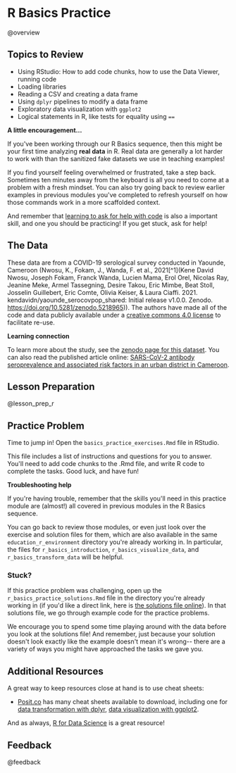 <!--
module_id: r_basics_practice
author:   Rose Hartman
email:    hartmanr1@chop.edu
version: 1.0.1
current_version_description: Initial version
module_type: exercise
docs_version: 3.0.0
language: en
narrator: UK English Female
mode: Textbook
title: R Basics Practice
comment: Use the basics of R coding, data transformation, and data visualization to work with real data.
long_description: The best way to learn R is by using it! This module provides an opportunity to practice basic R skills on real data. 
estimated_time_in_minutes: 60

r_file: r\_basics\_practice

@pre_reqs
This is a practice module, which means you'll be expected to use commands without them being explained first. You should be familiar with the following before starting: 

- the RStudio IDE, including how to look at data in the Data Viewer
- the following `dplyr` commands: `filter`, `select`, `mutate`
- logical tests for equality in R (`==`)
- the following `ggplot2` commands: `geom_histogram`, `geom_boxplot`, `ggtitle`, `xlab`, and `facet_wrap`

If you aren't familiar with the above, going through the first three modules in our R Basics sequence should give you the background you need: [Intro](https://liascript.github.io/course/?https://raw.githubusercontent.com/arcus/education_modules/main/r_basics_introduction/r_basics_introduction.md#1), [Data Visualization](https://liascript.github.io/course/?https://raw.githubusercontent.com/arcus/education_modules/main/r_basics_visualize_data/r_basics_visualize_data.md#1), and [Data Transformation](https://liascript.github.io/course/?https://raw.githubusercontent.com/arcus/education_modules/main/r_basics_transform_data/r_basics_transform_data.md#1). 

Learners should also have access to R, either on their own computer or in the cloud.
@end

@learning_objectives

- Import a csv dataset into R
- Examine data in the Data Viewer
- Use `dplyr` to filter data and select columns, as well as to create new columns
- Use `ggplot2` to create data visualizations exploring the data

@end

good_first_module: false
data_task: data_visualization, data_wrangling
coding_required: true
coding_level: intermediate
coding_language: r
sequence_name: r_basics
previous_sequential_module: r_basics_transform_data

@sets_you_up_for

@end

@depends_on_knowledge_available_in
-r_basics_introduction
-r_basics_visualize_data
-r_basics_transform_data
@end

@version_history
No previous versions.
@end

import: https://raw.githubusercontent.com/arcus/education_modules/main/_module_templates/macros.md
import: https://raw.githubusercontent.com/arcus/education_modules/main/_module_templates/macros_r.md
-->

# R Basics Practice

@overview

## Topics to Review

- Using RStudio: How to add code chunks, how to use the Data Viewer, running code
- Loading libraries
- Reading a CSV and creating a data frame
- Using `dplyr` pipelines to modify a data frame
- Exploratory data visualization with `ggplot2`
- Logical statements in R, like tests for equality using `==`

<div class = "care">
<b style="color: rgb(var(--color-highlight));">A little encouragement...</b><br>

If you've been working through our R Basics sequence, then this might be your first time analyzing **real data** in R. 
Real data are generally a lot harder to work with than the sanitized fake datasets we use in teaching examples!

If you find yourself feeling overwhelmed or frustrated, take a step back. 
Sometimes ten minutes away from the keyboard is all you need to come at a problem with a fresh mindset.
You can also try going back to review earlier examples in previous modules you've completed to refresh yourself on how those commands work in a more scaffolded context.

And remember that [learning to ask for help with code](https://liascript.github.io/course/?https://raw.githubusercontent.com/arcus/education_modules/main/learning_to_learn/learning_to_learn.md#8) is also a important skill, and one you should be practicing! 
If you get stuck, ask for help!

</div>

## The Data

These data are from a COVID-19 serological survey conducted in Yaounde, Cameroon (Nwosu, K., Fokam, J., Wanda, F. et al., 2021[^1](Kene David Nwosu, Joseph Fokam, Franck Wanda, Lucien Mama, Erol Orel, Nicolas Ray, Jeanine Meke, Armel Tassegning, Desire Takou, Eric Mimbe, Beat Stoll, Josselin Guillebert, Eric Comte, Olivia Keiser, & Laura Ciaffi. 2021. kendavidn/yaounde\_serocovpop\_shared: Initial release v1.0.0. Zenodo. https://doi.org/10.5281/zenodo.5218965)). The authors have made all of the code and data publicly available under a [creative commons 4.0 license](https://creativecommons.org/licenses/by/4.0/legalcode) to facilitate re-use.


<div class = "learn-more">
<b style="color: rgb(var(--color-highlight));">Learning connection</b><br>

To learn more about the study, see the [zenodo page for this dataset](https://zenodo.org/record/5218965#.YeBq2RPMITW). You can also read the published article online: [SARS-CoV-2 antibody seroprevalence and associated risk factors in an urban district in Cameroon](https://www.nature.com/articles/s41467-021-25946-0).

</div>

## Lesson Preparation

@lesson_prep_r

## Practice Problem

Time to jump in! 
Open the `basics_practice_exercises.Rmd` file in RStudio. 

This file includes a list of instructions and questions for you to answer.
You'll need to add code chunks to the .Rmd file, and write R code to complete the tasks. 
Good luck, and have fun!

<div class = "help">
<b style="color: rgb(var(--color-highlight));">Troubleshooting help</b><br>

If you're having trouble, remember that the skills you'll need in this practice module are (almost!) all covered in previous modules in the R Basics sequence. 

You can go back to review those modules, or even just look over the exercise and solution files for them, which are also available in the same `education_r_environment` directory you're already working in. 
In particular, the files for `r_basics_introduction`, `r_basics_visualize_data`, and `r_basics_transform_data` will be helpful.

</div>

### Stuck?

If this practice problem was challenging, open up the `r_basics_practice_solutions.Rmd` file in the directory you're already working in (if you'd like a direct link, here is [the solutions file online](https://github.com/arcus/education_r_environment/blob/main/r_basics_practice/basics_practice_solutions.Rmd)). 
In that solutions file, we go through example code for the practice problems.

We encourage you to spend some time playing around with the data before you look at the solutions file! 
And remember, just because your solution doesn't look exactly like the example doesn't mean it's wrong-- there are a variety of ways you might have approached the tasks we gave you.  

## Additional Resources

A great way to keep resources close at hand is to use cheat sheets:

- [Posit.co](https://posit.co/about/) has many cheat sheets available to download, including one for [data transformation with dplyr](https://posit.co/wp-content/uploads/2022/10/data-transformation-1.pdf), [data visualization with ggplot2](https://posit.co/wp-content/uploads/2022/10/data-visualization-1.pdf).

And as always, [R for Data Science](https://r4ds.had.co.nz/) is a great resource!

## Feedback

@feedback
